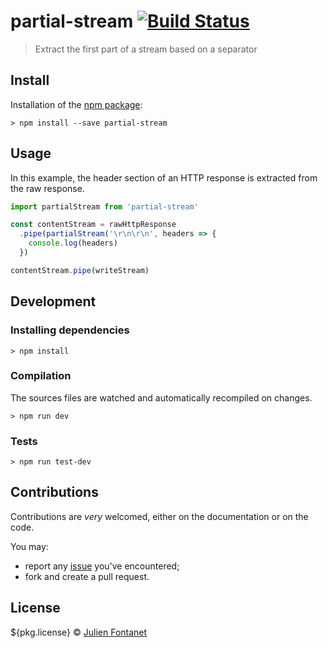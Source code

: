 # partial-stream [![Build Status](https://travis-ci.org/julien-f/js-partial-stream.png?branch=master)](https://travis-ci.org/julien-f/js-partial-stream)

> Extract the first part of a stream based on a separator

## Install

Installation of the [npm package](https://npmjs.org/package/partial-stream):

```
> npm install --save partial-stream
```

## Usage

In this example, the header section of an HTTP response is extracted from the raw response.

```javascript
import partialStream from 'partial-stream'

const contentStream = rawHttpResponse
  .pipe(partialStream('\r\n\r\n', headers => {
    console.log(headers)
  })

contentStream.pipe(writeStream)
```

## Development

### Installing dependencies

```
> npm install
```

### Compilation

The sources files are watched and automatically recompiled on changes.

```
> npm run dev
```

### Tests

```
> npm run test-dev
```

## Contributions

Contributions are *very* welcomed, either on the documentation or on
the code.

You may:

- report any [issue](https://github.com/julien-f/js-partial-stream/issues)
  you've encountered;
- fork and create a pull request.

## License

${pkg.license} © [Julien Fontanet](https://github.com/julien-f)
